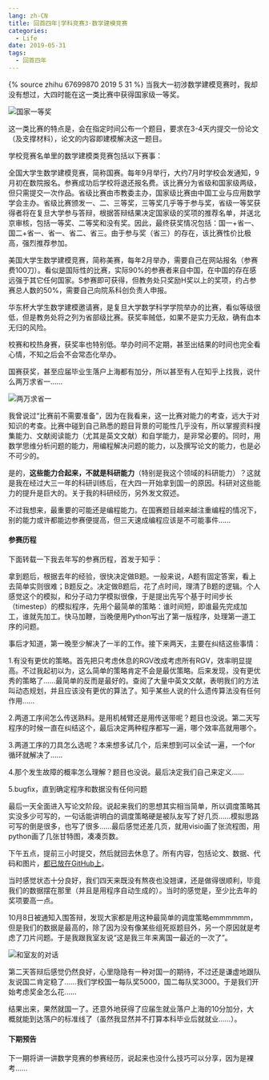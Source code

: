 ```yaml
---
lang: zh-CN
title: 回首四年|学科竞赛3·数学建模竞赛
categories:
  - Life
date: 2019-05-31
tags:
  - 回首四年
---
```

{% source zhihu 67699870 2019 5 31 %}
当我大一初涉数学建模竞赛时，我却没有想过，大四时能在这一类比赛中获得国家级一等奖。
<!--more-->

![国家一等奖](https://api.njzjz.win/1sHVPmDrZZXIrNZGO8dXxMv6wuyp6t-G_)

这一类比赛的特点是，会在指定时间公布一个题目，要求在3-4天内提交一份论文（及支撑材料），论文的内容即建模解决这一题目。

学校竞赛名单里的数学建模类竞赛包括以下赛事：

全国大学生数学建模竞赛，简称国赛。每年9月举行，大约7月时学校会发通知，9月初在数院报名。参赛成功后学校将退还报名费。该比赛分为省级和国家级两级，但只需提交一次作品。省级比赛由市教委主办，国家级比赛由中国工业与应用数学学会主办。省级比赛颁发一、二、三等奖，三等奖几乎等于参与奖，省级一等奖获得者将在复旦大学参与答辩，根据答辩结果决定国家级的奖项的推荐名单，并送北京审核，包括一等奖、二等奖和没有奖。因此，最终获奖情况包括：国一+省一、国二+省一、省一、省二、省三。由于参与奖（省三）的存在，该比赛性价比极高，强烈推荐参加。

美国大学生数学建模竞赛，简称美赛，每年2月举办，需要自己在网站报名（参赛费100刀）。看似是国际性的比赛，实际90%的参赛者来自中国，在中国的存在感远强于其它任何国家。S参赛即可获得，但教务处只奖励H奖以上的奖项，约占参赛总人数的50%，需要自己向院系科创负责人申报。

华东杯大学生数学建模邀请赛，是复旦大学数学科学学院举办的比赛，看似等级很低，但是教务处将之列为省部级比赛。获奖率贼低，如果不是实力无敌，确有血本无归的风险。

校赛和校热身赛，获奖率也特别低。举办时间不定期，甚至出结果的时间也完全看心情，不知之后会不会常态化举办。

国赛获奖，甚至应届毕业生落户上海都有加分，所以甚至有人在知乎上找我，说什么两万求省一……

![两万求省一](https://api.njzjz.win/1-XksQpssnw8QOt5ArZRDps-n1iwKMrFt)

我曾说过“比赛前不需要准备”，因为在我看来，这一比赛对能力的考查，远大于对知识的考查。比赛中碰到自己熟悉的题目背景的可能性几乎没有，所以掌握资料搜集能力、文献阅读能力（尤其是英文文献）和自学能力，是非常必要的。同时，用数学思维分析问题的能力，用编程解决问题的能力，以及撰写论文的能力，也是必不可少的。

是的，**这些能力合起来，不就是科研能力**（特别是我这个领域的科研能力）？这就是我在经过大三一年的科研训练后，在大四一开始拿到国一的原因。科研对这些能力的提升是巨大的。关于我的科研经历，另外发文叙述。

不过我想来，最重要的可能还是编程能力。在国赛题目越来越注重编程的情况下，别的能力或许都能边参赛便提高，但三天速成编程应该是不可能事件……

#### 参赛历程

下面转载一下我去年写的参赛历程，首发于知乎：

拿到题后，根据去年的经验，很快决定做B题。一般来说，A题有固定答案，看上去简单实则很难；B题反之。决定做B题后，花了点时间，理清了B题的逻辑。个人感觉这个的模拟，和分子动力学模拟很像，于是提出先写个基于时间步长（timestep）的模拟程序，先用个最简单的策略：谁时间短，即谁最先完成加工，谁就先加工。快马加鞭，当晚便用Python写出了第一版程序，处理第一道工序的问题。

事后才知道，第一晚至少解决了一半的工作。接下来两天，主要在纠结这些事情：

1.有没有更优的策略。首先把只考虑休息的RGV改成考虑所有RGV，效率明显提高。不过我起初以为，这么简单的策略肯定不会是最优策略。后来发现，没有更优秀的策略了……最简单的反而是最好的。查阅了大量中英文文献，表明我们的方法叫动态规划，并且应该没有更优的算法了。知乎某些人说的什么遗传算法没有任何作用……

2.两道工序间怎么传送熟料。是用机械臂还是用传送带呢？题目也没说。第二天写程序的时候一直在纠结这个，最后决定两种程序都写一遍，哪个效率高就用哪个。

3.两道工序的刀具怎么选呢？本来想多试几个，后来想到可以全试一遍，一个for循环就解决了……

4.那个发生故障的概率怎么理解？题目也没说。最后决定我们自己来定义……

5.bugfix，直到确定程序和数据没有任何问题

最后一天全面进入写论文阶段。说起来我们的思想其实相当简单，所以调度策略其实没多少可写的，一句话能讲明白的调度策略硬是被队友写了好几页……模拟思路可写的倒是很多，也写了很多……最后感觉还差几页，就用visio画了张流程图，用python画了几张甘特图，凑凑页数。

下午五点，提前三小时提交，然后就回去休息了。所有内容，包括论文、数据、代码和图片，[都已放在GitHub上](https://github.com/njzjz/2018CUMCM-B)。

当时感觉状态十分良好，我们四天来既没有熬夜也没翘课，还是做得很顺利，毕竟我们的数据摆在那里（并且是用程序自动生成的）。当时的感觉是，至少比去年的奖项要高一点。

10月8日被通知入围答辩，发现大家都是用这种最简单的调度策略emmmmmm，但是我们的数据是最高的，除了因为没有像某些组死抠题目外，另一个原因就是考虑了刀片问题。于是我跟我室友说“这是我三年来离国一最近的一次了”。

![和室友的对话](https://api.njzjz.win/12q_pTA9O6_tkyfjhA5FJjrMPHrNr_pcH)

第二天答辩后感觉仍然良好，心里隐隐有一种对国一的期待，不过还是谦虚地跟队友说国二肯定稳了……我们学校国一每队奖5000，国二每队奖3000。于是我们开始考虑奖金怎么花……

结果出来，果然就国一了。还意外地获得了应届生就业落户上海的10分加分，大概就能到达落户的标准线了（虽然我显然并不打算本科毕业后就就业……）。

#### 下期预告

下一期将讲一讲数学竞赛的参赛经历，说起来也没什么技巧可以分享，因为是裸考……
